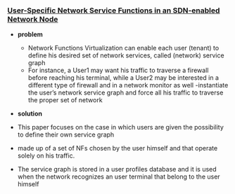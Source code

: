 ### [User-Specific Network Service Functions in an SDN-enabled Network Node](http://ieeexplore.ieee.org/stamp/stamp.jsp?tp=&arnumber=6984072)

- **problem**
  - Network Functions Virtualization can enable each user (tenant) to define his desired set of network services, called (network) service graph
  -  For instance, a User1 may want his traffic to traverse a firewall before reaching his terminal, while a User2 may be interested in a different type of firewall and in a network monitor as well
  -instantiate the user’s network service graph and force all his traffic to traverse the proper set of network


- **solution**
- This paper focuses on the case in which users are given the possibility to define their own service graph
-  made up of a set of NFs chosen by the user himself and that operate solely on his traffic.
- The service graph is stored in a user profiles database and it is used when the network recognizes an user terminal that belong to the user himself

